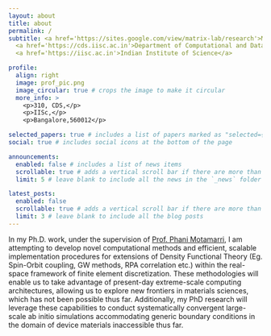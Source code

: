 ```yaml
---
layout: about
title: about
permalink: /
subtitle: <a href='https://sites.google.com/view/matrix-lab/research'>MATRIX Lab</a>,<br>
  <a href='https://cds.iisc.ac.in'>Department of Computational and Data Sciences</a>,<br>
  <a href='https://iisc.ac.in'>Indian Institute of Science</a>

profile:
  align: right
  image: prof_pic.png
  image_circular: true # crops the image to make it circular
  more_info: >
    <p>310, CDS,</p>
    <p>IISc,</p>
    <p>Bangalore,560012</p>

selected_papers: true # includes a list of papers marked as "selected={true}"
social: true # includes social icons at the bottom of the page

announcements:
  enabled: false # includes a list of news items
  scrollable: true # adds a vertical scroll bar if there are more than 3 news items
  limit: 5 # leave blank to include all the news in the `_news` folder

latest_posts:
  enabled: false
  scrollable: true # adds a vertical scroll bar if there are more than 3 new posts items
  limit: 3 # leave blank to include all the blog posts
---
```


In my Ph.D. work, under the supervision of [Prof. Phani Motamarri](https://sites.google.com/view/matrix-lab/bio-of-the-pi), I am attempting to develop novel computational methods and efficient, scalable implementation procedures for extensions of Density Functional Theory (Eg. Spin-Orbit coupling, GW methods, RPA correlation etc.) within the real-space framework of finite element discretization. These methodologies will enable us to take advantage of present-day extreme-scale computing architectures, allowing us to explore new frontiers in materials sciences, which has not been possible thus far. Additionally, my PhD research will leverage these capabilities to conduct systematically convergent large-scale ab initio simulations accommodating generic boundary conditions in the domain of device materials inaccessible thus far.
